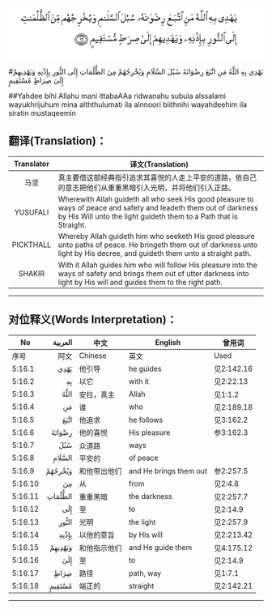 ![005:016](images/005_016.gif)

#يَهْدِي بِهِ اللَّهُ مَنِ اتَّبَعَ رِضْوَانَهُ سُبُلَ السَّلَامِ وَيُخْرِجُهُمْ مِنَ الظُّلُمَاتِ إِلَى النُّورِ بِإِذْنِهِ وَيَهْدِيهِمْ إِلَىٰ صِرَاطٍ مُسْتَقِيمٍ 

##Yahdee bihi Allahu mani ittabaAAa ridwanahu subula alssalami wayukhrijuhum mina alththulumati ila alnnoori biithnihi wayahdeehim ila siratin mustaqeemin 

## 翻译(Translation)：

| Translator | 译文(Translation)                                            |
| :--------: | ------------------------------------------------------------ |
|    马坚    | 真主要借这部经典指引追求其喜悦的人走上平安的道路，依自己的意志把他们从重重黑暗引入光明，并将他们引入正路。 |
|  YUSUFALI  | Wherewith Allah guideth all who seek His good pleasure to ways of peace and safety and leadeth them out of darkness by His Will unto the light guideth them to a Path that is Straight. |
| PICKTHALL  | Whereby Allah guideth him who seeketh His good pleasure unto paths of peace. He bringeth them out of darkness unto light by His decree, and guideth them unto a straight path. |
|   SHAKIR   | With it Allah guides him who will follow His pleasure into the ways of safety and brings them out of utter darkness into light by His will and guides them to the right path. |

---

## 对位释义(Words Interpretation)：

| No   | العربية | 中文    | English | 曾用词 |
| ---- | ------: | ------- | ------- | ------ |
| 序号 |    阿文 | Chinese | 英文    | Used   |
| 5:16.1  | يَهْدِي    | 他引导       | he guides              | 见2:142.16 |
| 5:16.2  | بِهِ      | 以它         | with it                | 见2:22.13  |
| 5:16.3  | اللَّهُ    | 安拉，真主   | Allah                  | 见1:1.2    |
| 5:16.4  | مَنِ      | 谁           | who                    | 见2:189.18 |
| 5:16.5  | اتَّبَعَ    | 他追求       | he follows             | 见3:162.2  |
| 5:16.6  | رِضْوَانَهُ  | 他的喜悦     | His pleasure           | 参3:162.3  |
| 5:16.7  | سُبُلَ     | 众道路       | ways                   |            |
| 5:16.8  | السَّلَامِ  | 平安的       | of peace               |            |
| 5:16.9  | وَيُخْرِجُهُمْ | 和他带出他们 | and He brings them out | 参2:257.5  |
| 5:16.10 | مِنَ      | 从           | from                   | 见2:4.8    |
| 5:16.11 | الظُّلُمَاتِ | 重重黑暗     | the darkness           | 见2:257.7  |
| 5:16.12 | إِلَى     | 至           | to                     | 见2:14.9   |
| 5:16.13 | النُّورِ   | 光明         | the light              | 见2:257.9  |
| 5:16.14 | بِإِذْنِهِ   | 以他的意旨   | by His will            | 见2:213.42 |
| 5:16.15 | وَيَهْدِيهِمْ | 和他指示他们 | and He guide them      | 见4:175.12 |
| 5:16.16 | إِلَىٰ     | 至           | to                     | 见2:14.9   |
| 5:16.17 | صِرَاطٍ    | 路径         | path, way              | 见1:7.1    |
| 5:16.18 | مُسْتَقِيمٍ  | 端正的       | straight               | 见2:142.21 |

---
